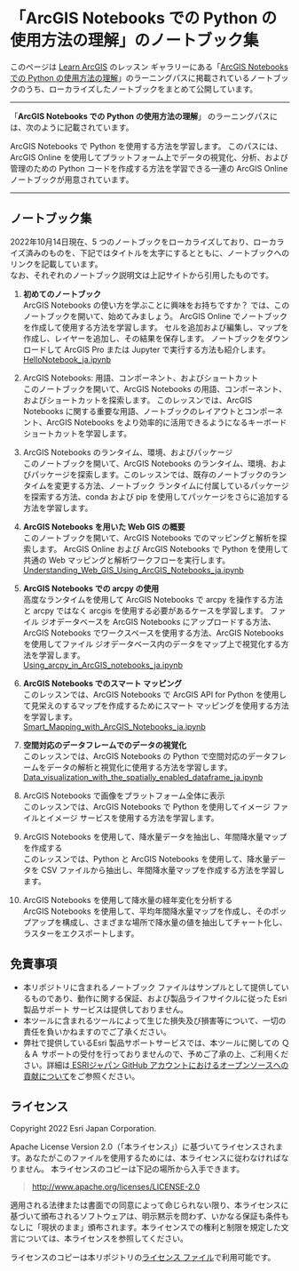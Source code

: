 # 「ArcGIS Notebooks での Python の使用方法の理解」のノートブック集

このページは [Learn ArcGIS](https://learn-arcgis-ja-learngis.hub.arcgis.com/) のレッスン ギャラリーにある「[ArcGIS Notebooks での Python の使用方法の理解](https://learn.arcgis.com/ja/paths/learn-python-with-arcgis-notebooks/)」のラーニングパスに掲載されているノートブックのうち、ローカライズしたノートブックをまとめて公開しています。  

___
「**ArcGIS Notebooks での Python の使用方法の理解**」 のラーニングパスには、次のように記載されています。

ArcGIS Notebooks で Python を使用する方法を学習します。
このパスには、ArcGIS Online を使用してプラットフォーム上でデータの視覚化、分析、および管理のための Python コードを作成する方法を学習できる一連の ArcGIS Online ノートブックが用意されています。
___


## ノートブック集

2022年10月14日現在、5 つのノートブックをローカライズしており、ローカライズ済みのものを、下記ではタイトルを太字にするとともに、ノートブックへのリンクを記載しています。  
なお、それぞれのノートブック説明文は上記サイトから引用したものです。


1. **初めてのノートブック**  
  ArcGIS Notebooks の使い方を学ぶことに興味をお持ちですか？ では、このノートブックを開いて、始めてみましょう。 ArcGIS Online でノートブックを作成して使用する方法を学習します。 セルを追加および編集し、マップを作成し、レイヤーを追加し、その結果を保存します。 ノートブックをダウンロードして ArcGIS Pro または Jupyter で実行する方法も紹介します。  
  [HelloNotebook_ja.ipynb](./HelloNotebook_ja.ipynb)
  
2. ArcGIS Notebooks: 用語、コンポーネント、およびショートカット  
  このノートブックを開いて、ArcGIS Notebooks の用語、コンポーネント、およびショートカットを探索します。 このレッスンでは、ArcGIS Notebooks に関する重要な用語、ノートブックのレイアウトとコンポーネント、ArcGIS Notebooks をより効率的に活用できるようになるキーボード ショートカットを学習します。  
  []()
  
3. ArcGIS Notebooks のランタイム、環境、およびパッケージ  
  このノートブックを開いて、ArcGIS Notebooks のランタイム、環境、およびパッケージを探索します。このレッスンでは、既存のノートブックのランタイムを変更する方法、ノートブック ランタイムに付属しているパッケージを探索する方法、conda および pip を使用してパッケージをさらに追加する方法を学習します。  
  []()
  
4. **ArcGIS Notebooks を用いた Web GIS の概要**   
  このノートブックを開いて、ArcGIS Notebooks でのマッピングと解析を探索します。 ArcGIS Online および ArcGIS Notebooks で Python を使用して共通の Web マッピングと解析ワークフローを実行します。  
  [Understanding_Web_GIS_Using_ArcGIS_Notebooks_ja.ipynb](./Understanding_Web_GIS_Using_ArcGIS_Notebooks_ja.ipynb)
  
5. **ArcGIS Notebooks での arcpy の使用**  
  高度なランタイムを使用して ArcGIS Notebooks で arcpy を操作する方法と arcpy ではなく arcgis を使用する必要があるケースを学習します。 ファイル ジオデータベースを ArcGIS Notebooks にアップロードする方法、ArcGIS Notebooks でワークスペースを使用する方法、ArcGIS Notebooks を使用してファイル ジオデータベース内のデータをマップ上で視覚化する方法を学習します。  
  [Using_arcpy_in_ArcGIS_notebooks_ja.ipynb](./Using_arcpy_in_ArcGIS_notebooks_ja.ipynb)
  
6. **ArcGIS Notebooks でのスマート マッピング**  
  このレッスンでは、ArcGIS Notebooks で ArcGIS API for Python を使用して見栄えのするマップを作成するためにスマート マッピングを使用する方法を学習します。  
  [Smart_Mapping_with_ArcGIS_Notebooks_ja.ipynb](./Smart_Mapping_with_ArcGIS_Notebooks_ja.ipynb)
  
7. **空間対応のデータフレームでのデータの視覚化**  
  このレッスンでは、ArcGIS Notebooks の Python で空間対応のデータフレームをデータの解析と視覚化に使用する方法を学習します。  
  [Data_visualization_with_the_spatially_enabled_dataframe_ja.ipynb](./Data_visualization_with_the_spatially_enabled_dataframe_ja.ipynb)
  
8. ArcGIS Notebooks で画像をプラットフォーム全体に表示  
  このレッスンでは、ArcGIS Notebooks で Python を使用してイメージ ファイルとイメージ サービスを使用する方法を学習します。  
  []()

9. ArcGIS Notebooks を使用して、降水量データを抽出し、年間降水量マップを作成する  
  このレッスンでは、Python と ArcGIS Notebooks を使用して、降水量データを CSV ファイルから抽出し、年間降水量マップを作成する方法を学習します。  
  []()

10. ArcGIS Notebooks を使用して降水量の経年変化を分析する  
  ArcGIS Notebooks を使用して、平均年間降水量マップを作成し、そのポップアップを構成し、さまざまな場所で降水量の値を抽出してチャート化し、ラスターをエクスポートします。  
  []()


## 免責事項
* 本リポジトリに含まれるノートブック ファイルはサンプルとして提供しているものであり、動作に関する保証、および製品ライフサイクルに従った Esri 製品サポート サービスは提供しておりません。
* 本ツールに含まれるツールによって生じた損失及び損害等について、一切の責任を負いかねますのでご了承ください。
* 弊社で提供しているEsri 製品サポートサービスでは、本ツールに関しての Ｑ＆Ａ サポートの受付を行っておりませんので、予めご了承の上、ご利用ください。詳細は[
ESRIジャパン GitHub アカウントにおけるオープンソースへの貢献について](https://github.com/EsriJapan/contributing)をご参照ください。

## ライセンス
Copyright 2022 Esri Japan Corporation.

Apache License Version 2.0（「本ライセンス」）に基づいてライセンスされます。あなたがこのファイルを使用するためには、本ライセンスに従わなければなりません。
本ライセンスのコピーは下記の場所から入手できます。

> http://www.apache.org/licenses/LICENSE-2.0

適用される法律または書面での同意によって命じられない限り、本ライセンスに基づいて頒布されるソフトウェアは、明示黙示を問わず、いかなる保証も条件もなしに「現状のまま」頒布されます。本ライセンスでの権利と制限を規定した文言については、本ライセンスを参照してください。

ライセンスのコピーは本リポジトリの[ライセンス ファイル](./LICENSE)で利用可能です。